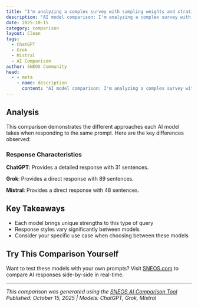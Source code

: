 ```yaml
---
title: "I'm analyzing a complex survey with sampling weights and stratification. Help me: 1) Understand survey design (stratification"
description: "AI model comparison: I'm analyzing a complex survey with sampling weights and stratification. Help me: 1) Understand surv..."
date: 2025-10-15
category: comparison
layout: Clean
tags:
  - ChatGPT
  - Grok
  - Mistral
  - AI Comparison
author: SNEOS Community
head:
  - - meta
    - name: description
      content: "AI model comparison: I'm analyzing a complex survey with sampling weights and stratification. Help me: 1) Understand survey design (stratific..."
---
```


<ChatComparison
  title="I'm analyzing a complex survey with sampling weights and stratification. Help me: 1) Understand survey design (stratification"
  prompt="I'm analyzing a complex survey with sampling weights and stratification. Help me: 1) Understand survey design (stratification"
  :responses='{"ChatGPT": "Understanding survey design, especially in the context of stratification, is crucial for analyzing complex survey data correctly. Here\u2019s a breakdown of the key concepts:\n\n### 1. Survey Design Overview\n\nSurveys are designed to collect data from a sample of a population. A well-designed survey helps ensure that the collected data accurately represents the larger population. The design can include various components such as sampling method, sample size determination, and the use of weights.\n\n### 2. Key Concepts in Survey Design\n\n#### A. Stratification\n\n**Definition**: Stratification involves dividing the population into homogeneous subgroups, known as strata, before sampling. These strata are formed based on specific characteristics that are believed to influence the outcome of interest (such as age, income, or region).\n\n**Purpose**:\n- **Increased Precision**: Stratifying helps ensure that different segments of the population are adequately represented in the sample, which can increase the precision of the survey estimates.\n- **Analysis of Subgroups**: It allows researchers to compare and analyze different strata within the population (e.g., comparing responses between different age groups).\n- **Improved Efficiency**: By focusing on specific strata, survey designers can reduce the variability within those groups and obtain more reliable estimates.\n\n**Example**: If you are conducting a survey on healthcare access, you might stratify the population into different age groups (e.g., 18-24, 25-44, 45-64, 65\u002B). When you sample from each age group, you ensure that young and older respondents are both represented.\n\n#### B. Sampling Weights\n\n**Definition**: Weights are used to adjust the influence of individual responses in the final analysis to account for the design of the survey, including stratification and unequal probabilities of selection.\n\n**Purpose**:\n- **Compensate for Non-Response**: Respondents may not always represent the entire subpopulation, especially if certain groups are less likely to respond.\n- **Adjust for Stratification and Sampling Design**: Weights help ensure that the data reflects the true population structure, especially when the sampling method is complex.\n\n**Example**: If you sampled more individuals from a certain stratum but fewer from another stratum, weights would adjust these responses so that both strata contribute proportionately to the overall survey estimates.\n\n### 3. Analyzing Data with Stratification\n\nWhen analyzing data from a stratified survey design, consider the following:\n\n- **Strata in Analysis**: Use stratification variables in your analysis to examine differences between strata and to produce estimates for each subgroup if needed.\n- **Weighted Analysis**: Always apply the appropriate weights in your analysis to correct for the survey design. Many statistical software packages have options for analyzing weighted data.\n- **Complex Survey Procedures**: Use specialized statistical techniques for complex surveys, such as those available in R packages (\u0060survey\u0060, \u0060srvyr\u0060) or Stata, to correctly handle stratification and weights.\n\n### Conclusion\n\nUnderstanding stratification in survey design is crucial for ensuring representative samples and accurate analysis. By utilizing sampling weights and analyzing data appropriately, you can draw valid conclusions about the population from your survey results. If you have specific questions about your analysis or need help with statistical software, feel free to ask!", "Grok": "### Understanding Survey Design: Stratification and Sampling Weights\n\nSurveys with complex designs like stratification and sampling weights are common in fields like social sciences, public health, and market research. They help ensure representative samples while accounting for population variations. I\u0027ll break this down step by step, focusing on your request for stratification, and touch on sampling weights for context (since you mentioned them). If you provide more details about your survey (e.g., dataset or specific questions), I can refine this.\n\n#### 1. What is Stratification in Survey Design?\nStratification is a sampling technique used to divide the population into **subgroups (strata)** before selecting a sample. The goal is to ensure the sample reflects the population\u0027s key characteristics, reducing sampling error and improving precision for subgroup analyses.\n\n- **How it works**:\n  - Identify important variables that define population heterogeneity (e.g., age groups, regions, income levels, or urban/rural divides).\n  - Split the population into mutually exclusive and exhaustive strata based on these variables (e.g., Stratum 1: Ages 18-34; Stratum 2: Ages 35-54, etc.).\n  - Sample independently from each stratum, often using probability methods like simple random sampling or systematic sampling.\n  - Allocation: You can use **proportional allocation** (sample size per stratum proportional to its population size) or **optimal allocation** (e.g., oversampling small/rare strata to improve estimates for them).\n\n- **Why use stratification?**\n  - **Reduces variance**: By ensuring each stratum is represented proportionally, it minimizes bias from over- or under-sampling key groups.\n  - **Improves efficiency**: More precise estimates for subgroups without needing a huge overall sample.\n  - **Handles non-response or rare events**: E.g., in a health survey, stratify by ethnicity to ensure adequate representation of minorities.\n  - **Example**: In a national election poll, stratify by state to mirror the U.S. population\u0027s geographic distribution. If California is 12% of the population, your sample should reflect that.\n\n- **Types of stratification**:\n  - **Simple stratification**: One variable (e.g., gender).\n  - **Multiple stratification**: Cross-classify variables (e.g., gender \u00D7 region), but this can create too many strata if not managed (risk of empty cells).\n  - **Post-stratification**: Adjust weights after sampling based on known population totals (useful if initial stratification wasn\u0027t perfect).\n\n- **Pros and cons**:\n  | Aspect | Pros | Cons |\n  |--------|------|------|\n  | **Accuracy** | Better subgroup estimates; controls for confounders. | Requires accurate population data for strata. |\n  | **Cost** | Can be more efficient than simple random sampling. | More complex to implement; higher admin costs if strata are hard to define. |\n  | **Bias** | Reduces sampling bias. | Doesn\u0027t eliminate non-response bias. |\n\n#### 2. Role of Sampling Weights in Stratified Surveys\nSince your query mentions sampling weights, they\u0027re often paired with stratification to \u0022correct\u0022 for unequal selection probabilities.\n\n- **What are sampling weights?**\n  - Weights adjust for the fact that not every unit in the population has an equal chance of being selected (common in stratified or cluster sampling).\n  - Formula: Weight for a unit = (Population size) / (Sample size) for that stratum, or more generally, \\( w_i = 1 / \\pi_i \\), where \\( \\pi_i \\) is the inclusion probability.\n  - **Base weights**: Initial weights from sampling design (e.g., in stratification, units in under-sampled strata get higher weights).\n  - **Adjusted weights**: Further calibrated for non-response, post-stratification, or benchmarking to population totals (e.g., using raking or calibration methods).\n\n- **Why needed in stratified designs?**\n  - Stratification deliberately imbalances sampling (e.g., oversampling a small stratum), so weights restore representativeness.\n  - Example: If you oversample rural areas (5% of population but 20% of sample), rural respondents get a weight of 0.25 (5%/20%) to down-weight them in national estimates.\n\n- **How to apply them in analysis**:\n  - **Software**: Use R (survey package), Stata (svy commands), SAS (PROC SURVEY), or Python (statsmodels or custom functions).\n  - **Basic steps**:\n    1. Load data with stratum and weight variables.\n    2. Specify design: E.g., in R: \u0060svydesign(ids=~1, strata=~stratum_var, weights=~weight_var, data=df)\u0060.\n    3. Compute weighted estimates: Means, totals, regressions (e.g., \u0060svymean(~variable, design)\u0060).\n    4. Account for variance: Use Taylor linearization or bootstrap for standard errors in complex designs.\n  - **Common pitfalls**: Ignoring weights leads to biased estimates; over-weighting can inflate variance. Always check effective sample size (\\( n_{eff} = \\frac{(\\sum w_i)^2}{\\sum w_i^2} \\)).\n\n#### Practical Tips for Your Analysis\n- **Visualize the design**: Plot stratum sizes vs. population to check proportionality.\n- **Diagnostics**: Compute design effects (DEFF) to see how stratification impacts variance (DEFF \u003E1 means less efficient than SRS).\n- **Resources**:\n  - Books: \u0022Sampling: Design and Analysis\u0022 by Lohr; \u0022Survey Sampling\u0022 by Thompson.\n  - Online: CDC\u0027s guide to complex survey data (if health-related); WesVar or SUDAAN for advanced weighting.\n- If your survey is from a specific source (e.g., NHANES, GSS), they often provide pre-computed weights and documentation.\n\nThis covers the basics\u2014stratification ensures balanced representation, while weights make it unbiased. What aspect are you stuck on (e.g., implementing in software, interpreting weights, or a specific example)? Share more details for tailored help!", "Mistral": "Certainly! Understanding the survey design, particularly stratification, is crucial for analyzing complex surveys accurately. Here\u2019s a breakdown to help you grasp the concepts:\n\n### 1. Survey Design\n\n**Survey Design** refers to the methodology used to collect data from a sample of a population. It includes various components such as sampling methods, stratification, clustering, and weighting. The goal is to ensure that the sample is representative of the population, allowing for accurate inferences.\n\n### 2. Stratification\n\n**Stratification** is a technique used in survey design to divide the population into distinct, non-overlapping subgroups (strata) that are homogeneous within themselves but heterogeneous between each other. This helps in reducing sampling variability and improving the precision of estimates.\n\n#### Key Concepts in Stratification:\n\n- **Strata**: Subgroups of the population that share similar characteristics. For example, strata could be based on demographic factors like age, gender, income level, or geographic location.\n\n- **Stratified Sampling**: A sampling method where the population is divided into strata, and a random sample is taken from each stratum. This ensures that each stratum is adequately represented in the sample.\n\n- **Proportional Allocation**: Each stratum is sampled in proportion to its size in the population. This is the simplest form of stratified sampling.\n\n- **Optimal Allocation**: The sample size for each stratum is determined based on the variability within the stratum and the cost of sampling. This method aims to minimize the overall variance of the estimates.\n\n### Steps to Analyze a Complex Survey with Stratification:\n\n1. **Identify Strata**: Determine the strata used in the survey design. This information is usually provided in the survey documentation.\n\n2. **Understand Sampling Weights**: Sampling weights adjust for the unequal probability of selection and non-response. They ensure that each individual in the sample represents the correct number of individuals in the population.\n\n3. **Use Appropriate Statistical Methods**: When analyzing data from a stratified survey, use statistical methods that account for the survey design. This includes using survey-specific commands in statistical software (e.g., \u0060svy\u0060 commands in R, \u0060svy\u0060 module in Stata).\n\n4. **Calculate Descriptive Statistics**: Compute means, proportions, and other descriptive statistics using the survey weights and stratification information.\n\n5. **Perform Inferential Statistics**: Conduct hypothesis tests and confidence intervals that account for the survey design. This ensures that the standard errors and p-values are correctly estimated.\n\n### Example in R:\n\nHere\u2019s a simple example using R to analyze a stratified survey:\n\n\u0060\u0060\u0060R\n# Load necessary libraries\nlibrary(survey)\n\n# Example data frame\ndata \u003C- data.frame(\n  stratum = c(1, 1, 2, 2, 3, 3),\n  weight = c(1.5, 1.5, 2.0, 2.0, 1.0, 1.0),\n  value = c(10, 20, 30, 40, 50, 60)\n)\n\n# Define the survey design\nsurvey_design \u003C- svydesign(id = ~1, strata = ~stratum, weights = ~weight, data = data)\n\n# Calculate the weighted mean\nsvymean(~value, survey_design)\n\u0060\u0060\u0060\n\n### Example in Stata:\n\nHere\u2019s a similar example using Stata:\n\n\u0060\u0060\u0060stata\n* Load the data\ninput stratum weight value\n1 1.5 10\n1 1.5 20\n2 2.0 30\n2 2.0 40\n3 1.0 50\n3 1.0 60\nend\n\n* Define the survey design\nsvyset stratum [pweight=weight]\n\n* Calculate the weighted mean\nsvy: mean value\n\u0060\u0060\u0060\n\n### Conclusion\n\nUnderstanding the survey design, particularly stratification, is essential for accurate analysis. By accounting for the stratification and sampling weights, you can ensure that your estimates are representative of the population and that your statistical inferences are valid."}' published-date="{DateTime.UtcNow:HH:mm}"
/>

## Analysis

This comparison demonstrates the different approaches each AI model takes when responding to the same prompt. Here are the key differences observed:

### Response Characteristics

**ChatGPT**: Provides a detailed response with 31 sentences. 

**Grok**: Provides a direct response with 89 sentences. 

**Mistral**: Provides a direct response with 48 sentences. 

## Key Takeaways

- Each model brings unique strengths to this type of query
- Response styles vary significantly between models
- Consider your specific use case when choosing between these models

## Try This Comparison Yourself

Want to test these models with your own prompts? Visit [SNEOS.com](https://sneos.com) to compare AI responses side-by-side in real-time.

---

*This comparison was generated using the [SNEOS AI Comparison Tool](https://sneos.com)*
*Published: October 15, 2025 | Models: ChatGPT, Grok, Mistral*
